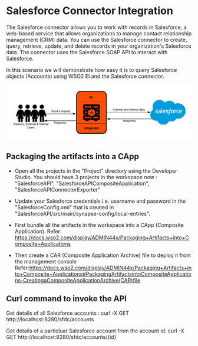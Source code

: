 # Salesforce Connector Integration

The Salesforce connector allows you to work with records in Salesforce, a web-based service that allows organizations to manage contact relationship management (CRM) data. You can use the Salesforce connector to create, query, retrieve, update, and delete records in your organization's Salesforce data. The connector uses the Salesforce SOAP API to interact with Salesforce.

In this scenario we will demonstrate how easy it is to query Salesforce objects (Accounts) using WSO2 EI and the Salesforce connector.

![img](https://github.com/NatashaWso2/SA-Tutorials/blob/master/Salesforce-Connector-Integration/Resources/Salesforce-API.png)


## Packaging the artifacts into a CApp

* Open all the projects in the "Project" directory using the Developer Studio. You should have 3 projects in the workspace now : "SalesforceAPI", "SalesforceAPICompositeApplication", "SalesforceAPIConnectorExporter"

* Update your Salesforce credentials i.e. username and password in the "SalesforceConfig.xml" that is created in "SalesforceAPI/src/main/synapse-config/local-entries".

* First bundle all the artifacts in the workspace into a CApp (Composite Application). 
Refer: https://docs.wso2.com/display/ADMIN44x/Packaging+Artifacts+into+Composite+Applications

* Then create a CAR (Composite Application Archive) file to deploy it from the management console
Refer:https://docs.wso2.com/display/ADMIN44x/Packaging+Artifacts+into+Composite+Applications#PackagingArtifactsintoCompositeApplications-CreatingaCompositeApplicationArchive(CAR)file

## Curl command to invoke the API

Get details of all Salesforce accounts : curl -X GET http://localhost:8280/sfdc/accounts

Get details of a particluar Salesforce account from the account id: curl -X GET http://localhost:8280/sfdc/accounts/{id}
